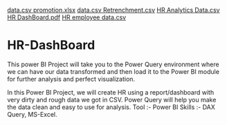 [data.csv promotion.xlsx](https://github.com/sharmanaveen01/HR-DashBoard/files/9336040/data.csv.promotion.xlsx)
[data.csv Retrenchment.csv](https://github.com/sharmanaveen01/HR-DashBoard/files/9336041/data.csv.Retrenchment.csv)
[HR Analytics Data.csv](https://github.com/sharmanaveen01/HR-DashBoard/files/9336042/HR.Analytics.Data.csv)
[HR DashBoard.pdf](https://github.com/sharmanaveen01/HR-DashBoard/files/9336043/HR.DashBoard.pdf)
[HR employee data.csv](https://github.com/sharmanaveen01/HR-DashBoard/files/9336046/HR.employee.data.csv)
# HR-DashBoard
This power BI Project will take you to the Power Query environment where we can have our data transformed and then load it to the Power BI module for further analysis and perfect visualization.

In this Power BI Project, we will create HR using a report/dashboard with very dirty and rough data we got in CSV. Power Query will help you make the data clean and easy to use for analysis.
Tool :- Power BI
Skills :- DAX Query, MS-Excel.
